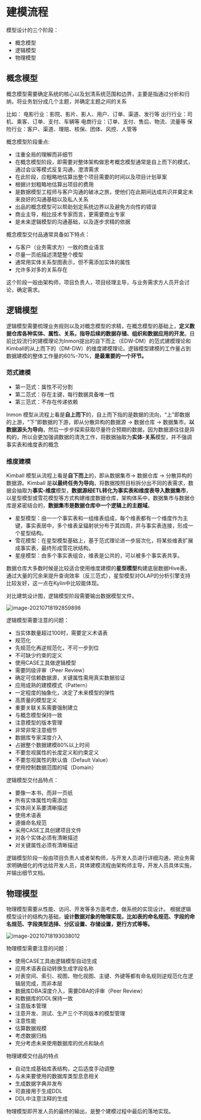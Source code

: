 # 建模流程

模型设计的三个阶段：

- 概念模型
- 逻辑模型
- 物理模型

## 概念模型

概念模型需要确定系统的核心以及划清系统范围和边界，主要是指通过分析和归纳，将业务划分成几个主题，并确定主题之间的关系

比如：
电影行业：影院、影片、影人、用户、订单、渠道、发行等
出行行业：司机、乘客、订单、支付、车辆等
电商行业：订单、支付、售后、物流、流量等
保险行业：客户、渠道、理赔、核保、团体、风控、人管等

概念模型阶段重点:

- 注重全局的理解而非细节
- 在概念模型阶段，即需要对整体架构做思考概念模型通常是自上而下的模式，通过会议等模式反复沟通，澄清需求
- 在此阶段，应粗略地估算出整个项目需要的时间以及项目计划草案
- 根据计划粗略地估算出项目的费用
- 是数据模型工程师与客户沟通的破冰之旅，使他们在此期间达成共识并奠定未来良好的沟通基础以及私人关系
- 出品的概念模型可以帮助划定系统边界以及避免方向性的错误
- 商业主导，相比技术专家而言，更需要商业专家
- 是未来逻辑模型的沟通基础，以及逐步求精的依据

概念模型交付品通常具备如下特点：

- 与客户（业务需求方）一致的商业语言
- 尽量一页纸描述清楚整个模型
- 通常用实体关系型图表示，但不需添加实体的属性
- 允许多对多的关系存在

这个阶段一般由架构师，项目负责人，项目经理主导，与业务需求方人员开会讨论，确定需求。

## 逻辑模型

逻辑模型需要梳理业务规则以及对概念模型的求精，在概念模型的基础上，**定义数据仓库各种实体、属性、关系，指导后续的数据存储、组织和数据应用的开发**。目前比较流行的建模理论为Inmon提出的自下而上（EDW-DM）的范式建模理论和Kimball的从上而下的（DM-DW）的维度建模理论。逻辑模型建模的工作量占到数据建模的整体工作量的60%-70%，**是最重要的一个环节。**

### 范式建模

- 第一范式：属性不可分割
- 第二范式：存在主键，每行数据具备唯一性
- 第三范式：不存在传递依赖

Inmon 模型从流程上看是**自上而下**的，自上而下指的是数据的流向，“上”即数据的上游，“下”即数据的下游，即从分散异构的数据源 -> 数据仓库 -> 数据集市。**以数据源头为导向**，然后一步步探索获取尽量符合预期的数据，因为数据源往往是异构的，所以会更加强调数据的清洗工作，将数据抽取为**实体-关系**模型，并不强调事实表和维度表的概念

### 维度建模

Kimball 模型从流程上看是**自下而上**的，即从数据集市-> 数据仓库 -> 分散异构的数据源。Kimball 是**以最终任务为导向**，将数据按照目标拆分出不同的表需求，数据会抽取为**事实-维度**模型，**数据源经ETL转化为事实表和维度表导入数据集市**，以星型模型或雪花模型等方式构建维度数据仓库，架构体系中，数据集市与数据仓库是紧密结合的，**数据集市是数据仓库中一个逻辑上的主题域**。

- 星型模型：由一一个事实表和一组维表组成，每个维表都有一个维度作为主键，事实表居中，多个维表呈辐射状分布于其四周，并与事实表连接，形成一个星型结构。
- 雪花模型：在星型模型基础上，基于范式理论进一步层次化，将某些维表扩展成事实表，最终形成雪花状结构。
- 星座模型：由多个事实表组合，维表是公共的，可以被多个事实表共享。

数据仓库大多数时候是比较适合使用维度建模的**星型模型**构建底层数据Hive表，通过大量的冗余来提升查询效率（反三范式），星型模型对OLAP的分析引擎支持比较友好，这一点在Kylin中比较能体现。

对比建筑设计图，逻辑模型阶段需要输出数据模型文件。

![image-20210718192859898](https://gitee.com/luckywind/PigGo/raw/master/image/image-20210718192859898.png)

逻辑模型需要注意的问题：

- 当实体数量超过100时，需要定义术语表
- 规范化
- 先规范化再逆规范化，不可一步到位
- 不可缺少约束的定义
- 使用CASE工具做逻辑模型
- 需要同级评审（Peer Review）
- 确定可信赖数据源，关键属性需用真实数据验证
- 应用成熟的建模模式（Pattern）
- 一定程度的抽象化，决定了未来模型的弹性
- 高质量的模型定义
- 重要关联关系需要强制建立
- 与概念模型保持一致
- 注意模型的版本管理
- 非常非常注意细节
- 数据库专家深度介入
- 占据整个数据建模80%以上时间
- 不要忽视属性的长度定义和约束定义
- 不要忽视属性的默认值（Default Value）
- 使用控制数据范围的域（Domain）

逻辑模型交付品特点：

- 要像一本书，而非一页纸
- 所有实体属性均需添加
- 实体间关系要清晰描述
- 使用术语表
- 遵循命名规范
- 采用CASE工具创建项目文件
- 对各个实体必须有清晰描述
- 对关键属性必须有清晰描述

逻辑模型阶段一般由项目负责人或者架构师，与开发人员进行详细沟通，把业务需求明确细化的传达给开发人员，具体建模流程由架构师主导，开发人员具体实施，并输出细节文档。

## 物理模型

物理模型需要从性能、访问、开发等多方面考虑，做系统的实现设计。
根据逻辑模型设计的结构为基础，**设计数据对象的物理实现，比如表的命名规范、字段的命名规范、字段类型选择、分区设置、存储设置，更行方式等等。**

![image-20210718193038012](https://gitee.com/luckywind/PigGo/raw/master/image/image-20210718193038012.png)

物理模型需要注意的问题：

- 使用CASE工具由逻辑模型自动生成
- 应用术语表自动转换生成字段名称
- 对表空间、索引、视图、物化视图、主键、外键等都有命名规则逆规范化在逻辑层完成，而非本层
- 数据库DBA深度介入，需要DBA的评审（Peer Review）
- 和数据库的DDL保持一致
- 注意版本管理
- 注意开发、测试、生产三个不同版本的模型管理
- 注意性能
- 估算数据规模
- 考虑数据归档
- 充分考虑未来使用数据库的优点和缺点

物理建模交付品的特点

- 自动生成基础库表结构，之后适度手动调整
- 与未来要使用的数据库类型息息相关
- 生成数据字典并发布
- 可直接用于生成DDL
- DDL中注意注释的生成

物理模型即开发人员的最终的输出，是整个建模过程中最后的落地实现。

